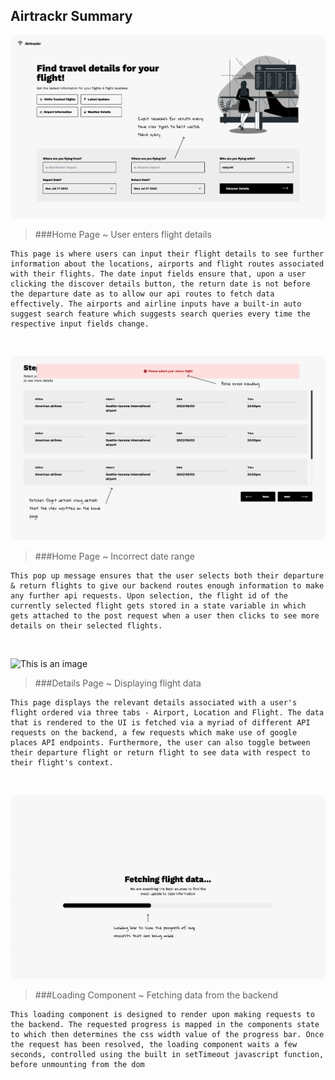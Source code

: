 ## Airtrackr Summary

![This is an image](/media/summary/a_home.jpg)

> ###Home Page ~ User enters flight details

    This page is where users can input their flight details to see further information about the locations, airports and flight routes associated with their flights. The date input fields ensure that, upon a user clicking the discover details button, the return date is not before the departure date as to allow our api routes to fetch data effectively. The airports and airline inputs have a built-in auto suggest search feature which suggests search queries every time the respective input fields change.

&nbsp;
&nbsp;

![This is an image](/media/summary/a_errorH.jpg)

> ###Home Page ~ Incorrect date range

    This pop up message ensures that the user selects both their departure & return flights to give our backend routes enough information to make any further api requests. Upon selection, the flight id of the currently selected flight gets stored in a state variable in which gets attached to the post request when a user then clicks to see more details on their selected flights.

&nbsp;
&nbsp;

![This is an image](/media/summary/a_details.jpg)

> ###Details Page ~ Displaying flight data

    This page displays the relevant details associated with a user's flight ordered via three tabs - Airport, Location and Flight. The data that is rendered to the UI is fetched via a myriad of different API requests on the backend, a few requests which make use of google places API endpoints. Furthermore, the user can also toggle between their departure flight or return flight to see data with respect to their flight's context.

&nbsp;
&nbsp;

![This is an image](/media/summary/a_fetch.jpg)

> ###Loading Component ~ Fetching data from the backend

    This loading component is designed to render upon making requests to the backend. The requested progress is mapped in the components state to which then determines the css width value of the progress bar. Once the request has been resolved, the loading component waits a few seconds, controlled using the built in setTimeout javascript function, before unmounting from the dom
